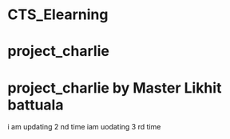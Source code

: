 # CTS_Elearning
# project_charlie
# project_charlie by Master Likhit battuala
i am updating 2 nd time
iam uodating 3 rd time
